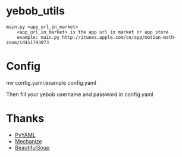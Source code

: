 yebob_utils
===========

	main.py <app_url_in_market>
		<app_url_in_market> is the app url in market or app store
		example: main.py http://itunes.apple.com/cn/app/motion-math-zoom/id451793073

Config
====

  mv config.yaml.example config.yaml

Then fill your yebob username and password in config.yaml

Thanks
====

+ [PyYAML](http://pyyaml.org/wiki/PyYAMLDocumentation)
+ [Mechanize](http://wwwsearch.sourceforge.net/mechanize/)
+ [BeautifulSoup](http://www.crummy.com/software/BeautifulSoup/bs3/documentation.zh.html)

